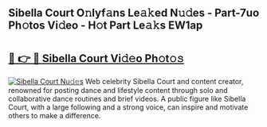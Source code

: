 ## Sibella Court O𝚗lyf𝚊ns Le𝚊𝚔ed N𝚞𝚍es - Part-7uo Ph𝚘tos Vi𝚍eo - H𝚘t Part Le𝚊𝚔s EW1ap

# <h2><a href="http://hf64j6.feru.top/?c=Sibella+Court">🔗 👉 🔴 Sibella Court Vi𝚍𝚎o Ph𝚘t𝚘𝚜</a></h2>

[![Sibella Court Nu𝚍𝚎s](https://i.imgur.com/0TWrTi3.gif)](http://hf64j6.feru.top/?c=Sibella+Court)
Web celebrity Sibella Court and content creator, renowned for posting dance and lifestyle content through solo and collaborative dance routines and brief videos. A public figure like Sibella Court, with a large following and a strong voice, can inspire and motivate others to make a difference. 
